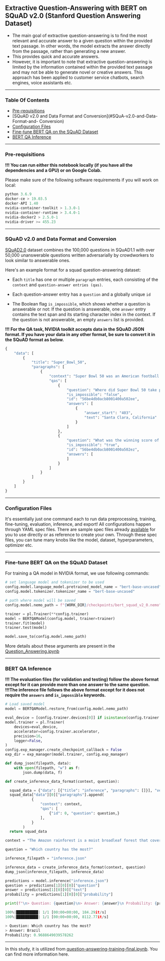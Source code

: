 ## Extractive Question-Answering with BERT on SQuAD v2.0 (Stanford Question Answering Dataset)

- The main goal of extractive question-answering is to find the most relevant and accurate answer to a given question within the provided text passage. 
In other words, the model extracts the answer directly from the passage, rather than generating a new answer. 
- This provides quick and accurate answers.
- However, it is important to note that extractive question-answering is limited by the information contained within the provided text passage 
and may not be able to generate novel or creative answers.
This approach has been applied to customer service chatbots, search engines, voice assistants etc.
---
### Table Of Contents
- [Pre-requisitions](#Pre-requisitions)
- [SQuAD v2.0 and Data Format and Conversion](#SQuA-v2.0-and-Data-Format-and- Conversion)
- [Configuration Files](#Configuration-Files)
- [Fine-tune BERT QA on the SQuAD Dataset](#Fine-tune-BERT-QA-on-the-SQuAD-Dataset)
- [BERT QA Inference ](#BERT-QA-Inference)
---
### Pre-requisitions
**!!! You can run either this notebook locally (if you have all the dependencies and a GPU) or on Google Colab.**

Please make sure of the following software requirements if you will work on local:
```python
python 3.6.9
docker-ce > 19.03.5
docker-API 1.40
nvidia-container-toolkit > 1.3.0-1
nvidia-container-runtime > 3.4.0-1
nvidia-docker2 > 2.5.0-1
nvidia-driver >= 455.23
```
---
### SQuAD v2.0 and Data Format and Conversion

 [SQuAD2.0](https://rajpurkar.github.io/SQuAD-explorer/) dataset combines the 100,000 questions in SQuAD1.1 with over 50,000 unanswerable questions written adversarially 
 by crowdworkers to look similar to answerable ones.
 
 Here's an example format for a squad question-answering dataset:
 
- Each `title` has one or multiple `paragraph` entries, each consisting of the `context` and `question-answer entries (qas)`.

- Each question-answer entry has a `question` and a globally unique `id`
 
- The Boolean flag `is_impossible`, which shows whether a question is answerable or not: If the question is answerable, one `answer` entry contains the text span and its starting character index in the context. If the question is not answerable, an empty `answers` list is provided.

**!!! For the QA task, NVIDIA toolkit accepts data in the SQuAD JSON format. 
If you have your data in any other format, be sure to convert it in the SQuAD format as below.**

```python
{
    "data": [
        {
            "title": "Super_Bowl_50",
            "paragraphs": [
                {
                    "context": "Super Bowl 50 was an American football game to determine the champion of the National Football League (NFL) for the 2015 season. The American Football Conference (AFC) champion Denver Broncos defeated the National Football Conference (NFC) champion Carolina Panthers 24\u201310 to earn their third Super Bowl title. The game was played on February 7, 2016, at Levi's Stadium in the San Francisco Bay Area at Santa Clara, California. As this was the 50th Super Bowl, the league emphasized the \"golden anniversary\" with various gold-themed initiatives, as well as temporarily suspending the tradition of naming each Super Bowl game with Roman numerals (under which the game would have been known as \"Super Bowl L\"), so that the logo could prominently feature the Arabic numerals 50.",
                    "qas": [
                        {
                            "question": "Where did Super Bowl 50 take place?",
                            "is_impossible": "false",
                            "id": "56be4db0acb8001400a502ee",
                            "answers": [
                                {
                                    "answer_start": "403",
                                    "text": "Santa Clara, California"
                                }
                            ]
                        },
                        {
                            "question": "What was the winning score of the Super Bowl 50?",
                            "is_impossible": "true",
                            "id": "56be4db0acb8001400a502ez",
                            "answers": [
                            ]
                        }
                    ]
                }
            ]
        }
    ]
}
```
---
### Configuration Files
 It's essentially just one command each to run data preprocessing, training, fine-tuning, evaluation, inference, and export! 
 All configurations happen through YAML spec files.
 There are sample spec files already [available](https://github.com/NVIDIA/NeMo/tree/main/examples/nlp/question_answering/conf) for you to use directly or as reference to create your own. Through these spec files, you can tune many knobs like the model, dataset, hyperparameters, optimizer etc.

---
### Fine-tune BERT QA on the SQuAD Dataset
For training a QA model in NVIDIA format, we use following commands:
```python 
# set language model and tokenizer to be used
config.model.language_model.pretrained_model_name = "bert-base-uncased"
config.model.tokenizer.tokenizer_name = "bert-base-uncased"

# path where model will be saved
config.model.nemo_path = f"{WORK_DIR}/checkpoints/bert_squad_v2_0.nemo"

trainer = pl.Trainer(**config.trainer)
model = BERTQAModel(config.model, trainer=trainer)
trainer.fit(model)
trainer.test(model)

model.save_to(config.model.nemo_path)
```
More details about these arguments are present in the [Question_Answering.ipynb](https://github.com/NVIDIA/NeMo/blob/main/tutorials/nlp/Question_Answering.ipynb)

---
### BERT QA Inference 

**!!! The evaluation files (for validation and testing) follow the above format except for it can provide more than one answer to the same question.** 
**!!!The inference file follows the above format except for it does not require the `answers` and `is_impossible` keywords.**

```python 
# Load saved model
model = BERTQAModel.restore_from(config.model.nemo_path)

eval_device = [config.trainer.devices[0]] if isinstance(config.trainer.devices, list) else 1
model.trainer = pl.Trainer(
    devices=eval_device,
    accelerator=config.trainer.accelerator,
    precision=16,
    logger=False,
)
config.exp_manager.create_checkpoint_callback = False
exp_dir = exp_manager(model.trainer, config.exp_manager)

def dump_json(filepath, data):
    with open(filepath, "w") as f:
        json.dump(data, f)

def create_inference_data_format(context, question):

  squad_data = {"data": [{"title": "inference", "paragraphs": []}], "version": "v2.1"}
  squad_data["data"][0]["paragraphs"].append(
            {
                "context": context,
                "qas": [
                    {"id": 0, "question": question,}
                ],
            }
        )
  return squad_data

context = "The Amazon rainforest is a moist broadleaf forest that covers most of the Amazon basin of South America. This basin encompasses 7,000,000 square kilometres (2,700,000 sq mi), of which 5,500,000 square kilometres (2,100,000 sq mi) are covered by the rainforest. The majority of the forest is contained within Brazil, with 60% of the rainforest, followed by Peru with 13%, and Colombia with 10%."

question = "Which country has the most?"

inference_filepath = "inference.json"

inference_data = create_inference_data_format(context, question)
dump_json(inference_filepath, inference_data)

predictions = model.inference("inference.json")
question = predictions[1][0][0]["question"]
answer = predictions[1][0][0]["text"]
probability = predictions[1][0][0]["probability"]

print(f"\n> Question: {question}\n> Answer: {answer}\n Probability: {probability}")
```

```python
100%|██████████| 1/1 [00:00<00:00, 184.29it/s]
100%|██████████| 1/1 [00:00<00:00, 8112.77it/s]

> Question: Which country has the most?
> Answer: Brazil
Probability: 0.9688649039578262
```
---
In this study, it is utilized from [question-answering-training-final.ipynb](https://catalog.ngc.nvidia.com/orgs/nvidia/resources/tao_question/version/1/files/question-answering-training-final.ipynb#training). You can find more information here.
